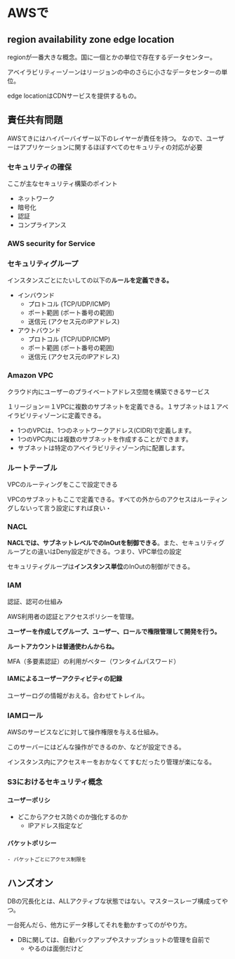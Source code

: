# AWSで

## region availability zone edge location

regionが一番大きな概念。国に一個とかの単位で存在するデータセンター。

アベイラビリティーゾーンはリージョンの中のさらに小さなデータセンターの単位。

edge locationはCDNサービスを提供するもの。

## 責任共有問題

AWSてきにはハイパーバイザー以下のレイヤーが責任を持つ。
なので、ユーザーはアプリケーションに関するほぼすべてのセキュリティの対応が必要

### セキュリティの確保

ここが主なセキュリティ構築のポイント

- ネットワーク
- 暗号化
- 認証
- コンプライアンス

### AWS security for Service

### セキュリティグループ

インスタンスごとにたいしての以下の**ルールを定義できる。**

- インバウンド
    - プロトコル (TCP/UDP/ICMP)
    - ポート範囲 (ポート番号の範囲)
    - 送信元 (アクセス元のIPアドレス)
- アウトバウンド
    - プロトコル (TCP/UDP/ICMP)
    - ポート範囲 (ポート番号の範囲)
    - 送信元 (アクセス元のIPアドレス)

### Amazon VPC

クラウド内にユーザーのプライベートアドレス空間を構築できるサービス

１リージョン＝１VPCに複数のサブネットを定義できる。１サブネットは１アベイラビリティゾーンに定義できる。

- 1つのVPCは、1つのネットワークアドレス(CIDR)で定義します。
- 1つのVPC内には複数のサブネットを作成することができます。
- サブネットは特定のアベイラビリティゾーン内に配置します。

### ルートテーブル

VPCのルーティングをここで設定できる

VPCのサブネットもここで定義できる。すべての外からのアクセスはルーティングしないって言う設定にすれば良い・

### NACL

**NACLでは、サブネットレベルでのInOutを制御できる**。また、セキュリティグループとの違いはDeny設定ができる。つまり、VPC単位の設定

セキュリティグループは**インスタンス単位**のInOutの制御ができる。

### IAM

認証、認可の仕組み

AWS利用者の認証とアクセスポリシーを管理。

**ユーザーを作成してグループ、ユーザー、ロールで権限管理して開発を行う。**

**ルートアカウントは普通使わんからね。**

MFA（多要素認証）の利用がベター（ワンタイムパスワード）

#### IAMによるユーザーアクティビティの記録

ユーザーログの情報がおえる。合わせてトレイル。

### IAMロール

AWSのサービスなどに対して操作権限を与える仕組み。

このサーバーにはどんな操作ができるのか、などが設定できる。

インスタンス内にアクセスキーをおかなくてすむだったり管理が楽になる。

### S3におけるセキュリティ概念

#### ユーザーポリシ

- どこからアクセス防ぐのか強化するのか
    - IPアドレス指定など


#### バケットポリシー
    - バケットごとにアクセス制限を

## ハンズオン

DBの冗長化とは、ALLアクティブな状態ではない。マスタースレーブ構成ってやつ。

一台死んだら、他方にデータ移してそれを動かすってのがやり方。

- DBに関しては、自動バックアップやスナップショットの管理を自前で
    - やるのは面倒だけど
